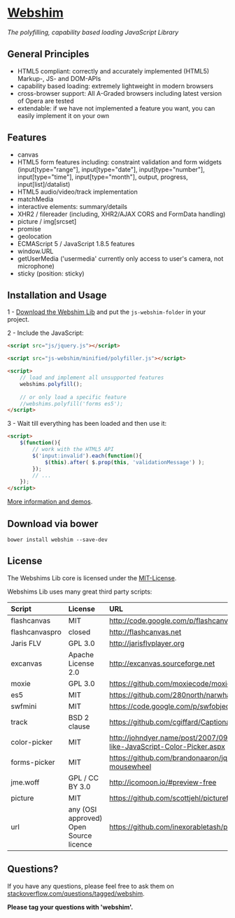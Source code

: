 [Webshim](http://aFarkas.github.com/webshim/demos/index.html)
================================

_The polyfilling, capability based loading JavaScript Library_


General Principles
------------------
* HTML5 compliant: correctly and accurately implemented (HTML5) Markup-, JS- and DOM-APIs  
* capability based loading: extremely lightweight in modern browsers
* cross-browser support: All A-Graded browsers including latest version of Opera are tested
* extendable: if we have not implemented a feature you want, you can easily implement it on your own


Features
------------------
* canvas
* HTML5 form features including: constraint validation and form widgets (input[type="range"], input[type="date"], input[type="number"], input[type="time"], input[type="month"], output, progress, input[list]/datalist)
* HTML5 audio/video/track implementation
* matchMedia
* interactive elements: summary/details
* XHR2 / filereader (including, XHR2/AJAX CORS and FormData handling)
* picture / img[srcset]
* promise
* geolocation
* ECMAScript 5 / JavaScript 1.8.5 features
* window.URL
* getUserMedia ('usermedia' currently only access to user's camera, not microphone)
* sticky (position: sticky)


Installation and Usage
------------------

1 - [Download the Webshim Lib](https://github.com/aFarkas/webshim/releases/latest) and put the `js-webshim-folder` in your project.

2 - Include the JavaScript:

```html
<script src="js/jquery.js"></script>

<script src="js-webshim/minified/polyfiller.js"></script> 

<script> 
	// load and implement all unsupported features 
	webshims.polyfill();
		
	// or only load a specific feature
	//webshims.polyfill('forms es5');
</script>
```


3 - Wait till everything has been loaded and then use it:

```html
<script> 
	$(function(){
		// work with the HTML5 API
		$('input:invalid').each(function(){
		    $(this).after( $.prop(this, 'validationMessage') );
		});
		// ...
	});
</script>
```


 [More information and demos](http://aFarkas.github.com/webshim/demos/index.html).


 Download via bower
 ------------------

 ``bower install webshim --save-dev``


License
---------------------------------------

The Webshims Lib core is licensed under the [MIT-License](http://aFarkas.github.com/webshim/MIT-LICENSE.txt). 

Webshims Lib uses many great third party scripts:

| Script          | License                                      | URL                                                                           |
|:--------------- |:-------------------------------------------- |:----------------------------------------------------------------------------- |
| flashcanvas     | MIT                                          | http://code.google.com/p/flashcanvas                                          |
| flashcanvaspro  | closed                                       | http://flashcanvas.net                                                        |
| Jaris FLV       | GPL 3.0                                      | http://jarisflvplayer.org                                                     |
| excanvas        | Apache License 2.0                           | http://excanvas.sourceforge.net                                               |
| moxie           | GPL 3.0                                      | https://github.com/moxiecode/moxie                                            |
| es5             | MIT                                          | https://github.com/280north/narwhal                                           |
| swfmini         | MIT                                          | https://code.google.com/p/swfobject                                           |
| track           | BSD 2 clause                                 | https://github.com/cgiffard/Captionator                                       |
| color-picker    | MIT                                          | http://johndyer.name/post/2007/09/PhotoShop-like-JavaScript-Color-Picker.aspx |
| forms-picker    | MIT                                          | https://github.com/brandonaaron/jquery-mousewheel                             |
| jme.woff        | GPL / CC BY 3.0                              | http://icomoon.io/#preview-free                                               |
| picture         | MIT                                          | https://github.com/scottjehl/picturefill                                      |
| url             | any (OSI approved) Open Source licence       | https://github.com/inexorabletash/polyfill                                    |




Questions?
----------

If you have any questions, please feel free to ask them on [stackoverflow.com/questions/tagged/webshim](http://stackoverflow.com/questions/tagged/webshim).

**Please tag your questions with 'webshim'.**
